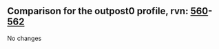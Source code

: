 ## Comparison for the outpost0 profile, rvn: [560](https://github.com/PRO100KatYT/FortniteProfileRevisions/tree/main/profiles/outpost0/560%20outpost0.json)-[562](https://github.com/PRO100KatYT/FortniteProfileRevisions/tree/main/profiles/outpost0/562%20outpost0.json)

No changes
